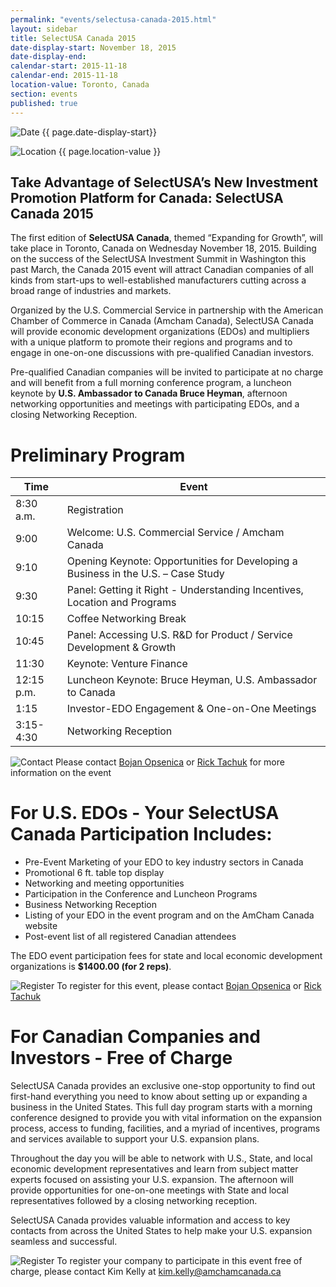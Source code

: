 ```yaml
---
permalink: "events/selectusa-canada-2015.html"
layout: sidebar
title: SelectUSA Canada 2015
date-display-start: November 18, 2015
date-display-end:  
calendar-start: 2015-11-18
calendar-end: 2015-11-18
location-value: Toronto, Canada
section: events
published: true
---
```

![Date](https://google.github.io/material-design-icons/action/svg/ic_event_24px.svg "Date") {{ page.date-display-start}}

![Location](http://google.github.io/material-design-icons/social/svg/ic_location_city_24px.svg "Location") {{ page.location-value }}

## Take Advantage of SelectUSA’s New Investment Promotion Platform for Canada: SelectUSA Canada 2015

The first edition of **SelectUSA Canada**, themed “Expanding for Growth”, will take place in Toronto, Canada on Wednesday November 18, 2015.   Building on the success of the SelectUSA Investment Summit in Washington this past March, the Canada 2015 event will attract Canadian companies of all kinds from start-ups to well-established manufacturers cutting across a broad range of industries and markets.

Organized by the U.S. Commercial Service in partnership with the American Chamber of Commerce in Canada (Amcham Canada), SelectUSA Canada will provide economic development organizations (EDOs) and multipliers with a unique platform to promote their regions and programs and to engage in one-on-one discussions with pre-qualified Canadian investors.

Pre-qualified Canadian companies will be invited to participate at no charge and will benefit from a full morning conference program, a luncheon keynote by **U.S. Ambassador to Canada Bruce Heyman**, afternoon networking opportunities and meetings with participating EDOs, and a closing Networking Reception. 

# Preliminary Program

|Time|Event|
|------|------|
|8:30 a.m.         | Registration|
|9:00              | Welcome: U.S. Commercial Service / Amcham Canada|
|9:10              | Opening Keynote: Opportunities for Developing a Business in the U.S. – Case Study|
|9:30              | Panel: Getting it Right - Understanding Incentives, Location and Programs|
|10:15             | Coffee Networking Break |
|10:45             | Panel: Accessing U.S. R&D for Product / Service Development & Growth   |           
|11:30             | Keynote: Venture Finance|
|12:15 p.m.        | Luncheon Keynote: Bruce Heyman, U.S. Ambassador to Canada|
|1:15              | Investor-EDO Engagement & One-on-One Meetings|
|3:15-4:30         | Networking Reception |

![Contact](https://google.github.io/material-design-icons/action/svg/ic_question_answer_24px.svg "Contact") Please contact [Bojan Opsenica](Bojan.Opsenica@trade.gov) or [Rick Tachuk](rtachuk@amchamcanada.ca) for more information on the event

# For U.S. EDOs - Your SelectUSA Canada Participation Includes: 

*	Pre-Event Marketing of your EDO to key industry sectors in Canada
*	Promotional 6 ft. table top display
*	Networking and meeting opportunities
*	Participation in the Conference and Luncheon Programs
*	Business Networking Reception
*	Listing of your EDO in the event program and on the AmCham Canada website
*	Post-event list of all registered Canadian attendees

The EDO event participation fees for state and local economic development organizations is **$1400.00 (for 2 reps)**.

![Register](https://google.github.io/material-design-icons/content/svg/ic_send_24px.svg "RSVP") To register for this event, please contact [Bojan Opsenica](mailto:Bojan.Opsenica@trade.gov) or [Rick Tachuk](mailto:rtachuk@amchamcanada.ca)

# For Canadian Companies and Investors - Free of Charge

SelectUSA Canada provides an exclusive one-stop opportunity to find out first-hand everything you need to know about setting up or expanding a business in the United States.  This full day program starts with a morning conference designed to provide you with vital information on the expansion process, access to funding, facilities, and a myriad of incentives, programs and services available to support your U.S. expansion plans.

Throughout the day you will be able to network with U.S., State, and local economic development representatives and learn from subject matter experts focused on assisting your U.S. expansion. The afternoon will provide opportunities for one-on-one meetings with State and local representatives followed by a closing networking reception.

SelectUSA Canada provides valuable information and access to key contacts from across the United States to help make your U.S. expansion seamless and successful.

![Register](https://google.github.io/material-design-icons/content/svg/ic_send_24px.svg "RSVP") To register your company to participate in this event free of charge, please contact Kim Kelly at [kim.kelly@amchamcanada.ca](mailto:kim.kelly@amchamcanada.ca)
